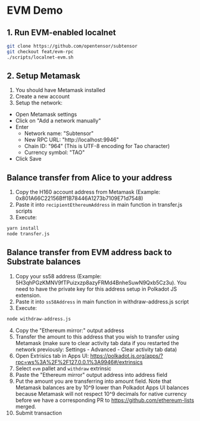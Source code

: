 # EVM Demo

## 1. Run EVM-enabled localnet

```bash
git clone https://github.com/opentensor/subtensor
git checkout feat/evm-rpc
./scripts/localnet-evm.sh
```

## 2. Setup Metamask

1. You should have Metamask installed
2. Create a new account
3. Setup the network:
  - Open Metamask settings
  - Click on "Add a network manually"
  - Enter 
    - Network name: "Subtensor"
    - New RPC URL: "http://localhost:9946"
    - Chain ID: "964" (This is UTF-8 encoding for Tao character)
    - Currency symbol: "TAO" 
  - Click Save

## Balance transfer from Alice to your address

1. Copy the H160 account address from Metamask (Example: 0x801A66C22156Bff1B78446A1273b7109E71d7548)
2. Paste it into `recipientEthereumAddress` in main function in transfer.js scripts
3. Execute:

```bash
yarn install
node transfer.js
```

## Balance transfer from EVM address back to Substrate balances

1. Copy your ss58 address (Example: 5H3qhPGzKMNV9fTPuizxzp8azyFRMd4BnheSuwN9Qxb5Cz3u). You need to have the private key for this address setup in Polkadot JS extension.
2. Paste it into `ss58Address` in main function in withdraw-address.js script 
3. Execute:

```bash
node withdraw-address.js
```

4. Copy the "Ethereum mirror:" output address
5. Transfer the amount to this address that you wish to transfer using Metamask (make sure to clear activity tab data if you restarted the network previously: Settings - Advanced - Clear activity tab data)
6. Open Extrisics tab in Apps UI: https://polkadot.js.org/apps/?rpc=ws%3A%2F%2F127.0.0.1%3A9946#/extrinsics
7. Select `evm` pallet and `withdraw` extrinsic 
8. Paste the "Ethereum mirror" output address into address field
9. Put the amount you are transferring into amount field. Note that Metamask balances are by 10^9 lower than Polkadot Apps UI balances because Metamask will not respect 10^9 decimals for native currency before we have a corresponding PR to https://github.com/ethereum-lists merged.
10. Submit transaction

